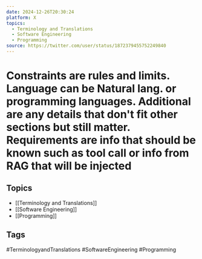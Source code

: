 ```yaml
---
date: 2024-12-26T20:30:24
platform: X
topics:
  - Terminology and Translations
  - Software Engineering
  - Programming
source: https://twitter.com/user/status/1872379455752249840
---
```

# **C**onstraints are rules and limits. **L**anguage can be Natural lang. or programming languages. **A**dditional are any details that don't fit other sections but still matter. **R**equirements are info that should be known such as tool call or info from RAG that will be injected

## Topics
- [[Terminology and Translations]]
- [[Software Engineering]]
- [[Programming]]

## Tags
#TerminologyandTranslations #SoftwareEngineering #Programming